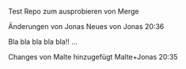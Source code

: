 Test Repo zum ausprobieren von Merge

Änderungen von Jonas
Neues von Jonas 20:36

Bla bla bla bla bla!! ...

Changes von Malte
hinzugefügt Malte+Jonas 20:35
